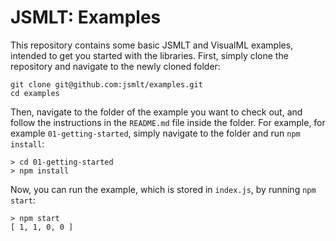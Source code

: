 # JSMLT: Examples
This repository contains some basic JSMLT and VisualML examples, intended to get you started with the libraries. First, simply clone the repository and navigate to the newly cloned folder:
```
git clone git@github.com:jsmlt/examples.git
cd examples
```
Then, navigate to the folder of the example you want to check out, and follow the instructions in the `README.md` file inside the folder. For example, for example `01-getting-started`, simply navigate to the folder and run `npm install`:
```
> cd 01-getting-started
> npm install
```
Now, you can run the example, which is stored in `index.js`, by running `npm start`:
```
> npm start
[ 1, 1, 0, 0 ]
```
